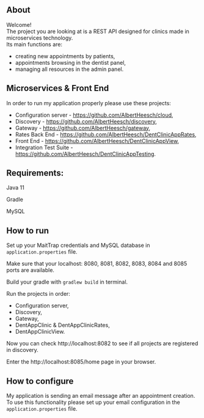 ## About
Welcome!  
The project you are looking at is a REST API designed for clinics made in microservices technology.  
Its main functions are:  
- creating new appointments by patients,
- appointments browsing in the dentist panel,
- managing all resources in the admin panel.

## Microservices & Front End
In order to run my application properly please use these projects:  
- Configuration server - https://github.com/AlbertHeesch/cloud,
- Discovery - https://github.com/AlbertHeesch/discovery,
- Gateway - https://github.com/AlbertHeesch/gateway,
- Rates Back End - https://github.com/AlbertHeesch/DentClinicAppRates,
- Front End - https://github.com/AlbertHeesch/DentClinicAppView,
- Integration Test Suite - https://github.com/AlbertHeesch/DentClinicAppTesting.

## Requirements:  

Java 11

Gradle

MySQL

## How to run
Set up your MaitTrap credentials and MySQL database in `application.properties` file.

Make sure that your localhost: 8080, 8081, 8082, 8083, 8084 and 8085 ports are available.

Build your gradle with `gradlew build` in terminal.

Run the projects in order:  
- Configuration server,
- Discovery,
- Gateway,
- DentAppClinic & DentAppClinicRates,
- DentAppClinicView.

Now you can check http://localhost:8082 to see if all projects are registered in discovery.

Enter the http://localhost:8085/home page in your browser.

## How to configure
My application is sending an email message after an appointment creation.  
To use this functionality please set up your email configuration in the `application.properties` file. 

